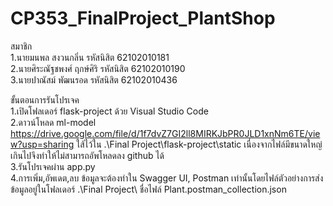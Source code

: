 # CP353_FinalProject_PlantShop<br/>
สมาชิก<br/>
1.นายมนพล  สงวนกลิ่น         รหัสนิสิต 62102010181<br/>
2.นายศิระณัฐชพงศ์   ฤกษ์ศิริ     รหัสนิสิต 62102010190<br/>
3.นายปาณัสม์ พัฒนรอด       รหัสนิสิต 62102010436<br/>

ขั้นตอนการรันโปรเจค<br/>
1.เปิดโฟลเดอร์ flask-project ด้วย Visual Studio Code<br/>
2.ดาวน์โหลด ml-model https://drive.google.com/file/d/1f7dvZ7GI2ll8MIRKJbPR0JLD1xnNm6TE/view?usp=sharing ใส้ไว้ใน .\Final Project\flask-project\static เนื่องจากไฟล์มีขนาดใหญ่เกินไปจึงทำให้ไม่สามารถอัพโหลดลง github ได้ <br/>
3.รันโปรเจคผ่าน app.py<br/>
4.การเพิ่ม,อัพเดต,ลบ ข้อมูลจะต้องทำใน Swagger UI, Postman เท่านั้นโดยไฟล์ตัวอย่างการส่งข้อมูลอยู่ในโฟลเดอร์ .\Final Project\ ชื่อไฟล์ Plant.postman_collection.json<br/>
